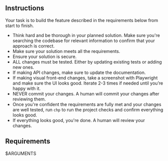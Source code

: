 ## Instructions
Your task is to build the feature described in the requirements below from start to finish.

- Think hard and be thorough in your planned solution. Make sure you're searching the
codebase for relevant information to confirm that your approach is correct.
- Make sure your solution meets all the requirements.
- Ensure your solution is secure.
- ALL changes must be tested. Either by updating existing tests or adding new ones.
- If making API changes, make sure to update the documentation.
- If making visual front-end changes, take a screenshot with Playwright and make sure the UI looks good. Iterate 2-3 times if needed until you’re happy with it.
- NEVER commit your changes. A human will commit your changes after reviewing them.
- Once you're confident the requirements are fully met and your changes are well tested, run `chp` to run the project checks and confirm everything looks good.
- If everything looks good, you're done. A human will review your changes.

## Requirements
$ARGUMENTS
